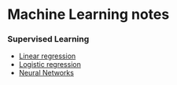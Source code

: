 # Machine Learning notes

### Supervised Learning
  - [Linear regression](/linear_regression)
  - [Logistic regression](/logistic_regression)
  - [Neural Networks](/neural_networks)
